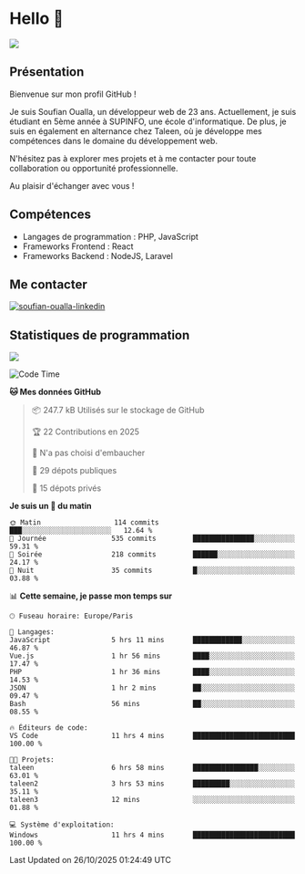 # Hello 👋

![](https://komarev.com/ghpvc/?username=OSoufian&color=1a1b27)

## Présentation

Bienvenue sur mon profil GitHub !

Je suis Soufian Oualla, un développeur web de 23 ans. Actuellement, je suis étudiant en 5ème année à SUPINFO, une école d'informatique. De plus, je suis en également en alternance chez Taleen, où je développe mes compétences dans le domaine du développement web.

N'hésitez pas à explorer mes projets et à me contacter pour toute collaboration ou opportunité professionnelle.

Au plaisir d'échanger avec vous !

## Compétences

- Langages de programmation : PHP, JavaScript
- Frameworks Frontend : React
- Frameworks Backend : NodeJS, Laravel

## Me contacter

<p>
<a href="https://www.linkedin.com/in/soufian-oualla/" target="_blank"><img align="center" src="https://img.shields.io/badge/-LinkedIn-0077B5?style=for-the-badge&logo=Linkedin&logoColor=white" alt="soufian-oualla-linkedin"/></a>

## Statistiques de programmation

<a href="https://github-readme-stats.vercel.app/api/top-langs/?username=OSoufian&layout=compact">
  <img align="center" src="https://github-readme-stats.vercel.app/api/top-langs/?username=OSoufian&layout=compact"/>
</a>

<br />

<!--START_SECTION:waka-->
![Code Time](http://img.shields.io/badge/Code%20Time-614%20hrs%207%20mins-blue)

**🐱 Mes données GitHub** 

> 📦 247.7 kB Utilisés sur le stockage de GitHub 
 > 
> 🏆 22 Contributions en 2025
 > 
> 🚫 N'a pas choisi d'embaucher
 > 
> 📜 29 dépots publiques 
 > 
> 🔑 15 dépots privés 
 > 
**Je suis un 🐤 du matin** 

```text
🌞 Matin                  114 commits         ███░░░░░░░░░░░░░░░░░░░░░░   12.64 % 
🌆 Journée                535 commits         ███████████████░░░░░░░░░░   59.31 % 
🌃 Soirée                 218 commits         ██████░░░░░░░░░░░░░░░░░░░   24.17 % 
🌙 Nuit                   35 commits          █░░░░░░░░░░░░░░░░░░░░░░░░   03.88 % 
```


📊 **Cette semaine, je passe mon temps sur** 

```text
🕑︎ Fuseau horaire: Europe/Paris

💬 Langages: 
JavaScript               5 hrs 11 mins       ████████████░░░░░░░░░░░░░   46.87 % 
Vue.js                   1 hr 56 mins        ████░░░░░░░░░░░░░░░░░░░░░   17.47 % 
PHP                      1 hr 36 mins        ████░░░░░░░░░░░░░░░░░░░░░   14.53 % 
JSON                     1 hr 2 mins         ██░░░░░░░░░░░░░░░░░░░░░░░   09.47 % 
Bash                     56 mins             ██░░░░░░░░░░░░░░░░░░░░░░░   08.55 % 

🔥 Éditeurs de code: 
VS Code                  11 hrs 4 mins       █████████████████████████   100.00 % 

🐱‍💻 Projets: 
taleen                   6 hrs 58 mins       ████████████████░░░░░░░░░   63.01 % 
taleen2                  3 hrs 53 mins       █████████░░░░░░░░░░░░░░░░   35.11 % 
taleen3                  12 mins             ░░░░░░░░░░░░░░░░░░░░░░░░░   01.88 % 

💻 Système d'exploitation: 
Windows                  11 hrs 4 mins       █████████████████████████   100.00 % 
```


 Last Updated on 26/10/2025 01:24:49 UTC
<!--END_SECTION:waka-->
